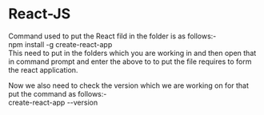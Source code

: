 # React-JS

Command used to put the React fild in the folder is as follows:-<br>
  npm install -g create-react-app
<br>This need to put in the folders which you are working in and then open that in command prompt and enter the above to to put the file requires to form the react application.

Now we also need to check the version which we are working on for that put the command as follows:-<br>
  create-react-app --version
 
  
